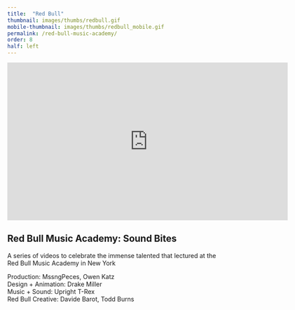 ```yaml
---
title:  "Red Bull"
thumbnail: images/thumbs/redbull.gif
mobile-thumbnail: images/thumbs/redbull_mobile.gif
permalink: /red-bull-music-academy/
order: 8
half: left
---
```


<!-- ![alt text]({{ site.url }}images/eo/jungle.png) -->
<!-- <div class='embed-container'>
    <iframe src="https://player.vimeo.com/video/67315445" width="640" height="360" frameborder="0" webkitallowfullscreen mozallowfullscreen allowfullscreen></iframe>
</div> -->

<div class='embed-container'>
    <iframe src="https://player.vimeo.com/video/67315445" width="640" height="360" frameborder="0" webkitallowfullscreen mozallowfullscreen allowfullscreen></iframe>
</div>

## Red Bull Music Academy: Sound Bites
A series of videos to celebrate the immense talented that lectured at the Red Bull Music Academy in New York

Production: MssngPeces, Owen Katz<br/>
Design + Animation: Drake Miller<br/>
Music + Sound: Upright T-Rex<br/>
Red Bull Creative: Davide Barot, Todd Burns
